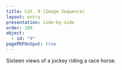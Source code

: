 ```yaml
---
title: Cat. 9 (Image Sequence)
layout: entry
presentation: side-by-side
order: 109
object:
  - id: "9"
pagePDFOutput: true
---
```


Sixteen views of a jockey riding a race horse.